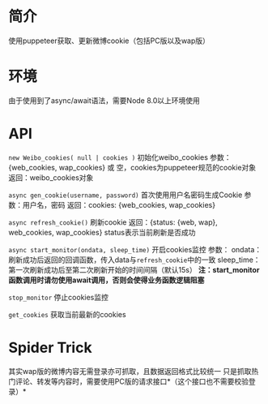 # 简介
使用puppeteer获取、更新微博cookie（包括PC版以及wap版）

# 环境
由于使用到了async/await语法，需要Node 8.0以上环境使用

# API
`new Weibo_cookies( null | cookies )`
初始化weibo_cookies
参数：{web_cookies, wap_cookies} 或 空，cookies为puppeteer规范的cookie对象
返回：weibo_cookies对象

`async gen_cookie(username, password)`
首次使用用户名密码生成Cookie
参数：用户名，密码
返回：cookies: {web_cookies, wap_cookies}

`async refresh_cookie()`
刷新cookie
返回：{status: {web, wap}, web_cookies, wap_cookies}
status表示当前刷新是否成功

`async start_monitor(ondata, sleep_time)`
开启cookies监控
参数：
ondata：刷新成功后返回的回调函数，传入data与`refresh_cookie`中的一致
sleep_time：第一次刷新成功后至第二次刷新开始的时间间隔（默认15s）
__注：start_monitor函数调用时请勿使用await调用，否则会使得业务函数逻辑阻塞__

`stop_monitor`
停止cookies监控

`get_cookies`
获取当前最新的cookies

# Spider Trick
其实wap版的微博内容无需登录亦可抓取，且数据返回格式比较统一
只是抓取热门评论、转发等内容时，需要使用PC版的请求接口*（这个接口也不需要校验登录）*
